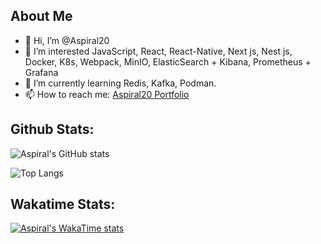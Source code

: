 ## About Me

- 👋 Hi, I’m @Aspiral20
- 👀 I’m interested JavaScript, React, React-Native, Next js, Nest js, Docker, K8s, Webpack, MinIO, ElasticSearch + Kibana, Prometheus + Grafana
- 🌱 I’m currently learning Redis, Kafka, Podman.
- 📫 How to reach me: [Aspiral20 Portfolio](https://portfolio.aspiral.work/en)

<!---- 
- 🌱 I’m currently K8s, Next.
💞️ I’m looking to collaborate on ...
--->

## Github Stats:

![Aspiral's GitHub stats](https://github-readme-stats.vercel.app/api?username=aspiral20&show_icons=true&theme=radical&show=reviews,discussions_started,discussions_answered,prs_merged,prs_merged_percentag)

![Top Langs](https://github-readme-stats.vercel.app/api/top-langs/?username=aspiral20&langs_count=20&show_icons=true&theme=radical)

## Wakatime Stats:

[![Aspiral's WakaTime stats](https://github-readme-stats.vercel.app/api/wakatime?username=aspiral20&layout=compact)](https://github.com/anuraghazra/github-readme-stats)

<!---
Aspiral20/Aspiral20 is a ✨ special ✨ repository because its `README.md` (this file) appears on your GitHub profile.
You can click the Preview link to take a look at your changes.
--->
